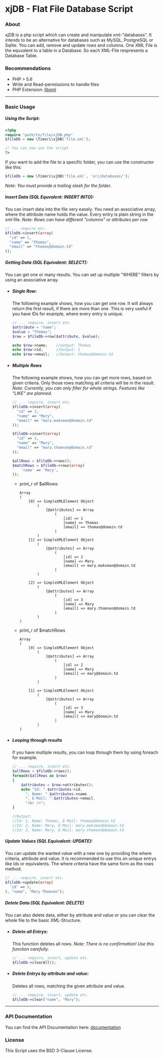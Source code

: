 # xjDB - Flat File Database Script

### About
xjDB is a php script which can create and manipulate xml-"databases". It intends to be an alternative for databases such as MySQL, PostgreSQL or Sqlite. You can add, remove and update rows and columns. One XML File is the equvalent to a table in a Database. So each XML-File respresents a Database Table.
### Recommendations
- PHP > 5.6
- Write and Read-permissions to handle files
- PHP Extension: [libxml](http://pl1.php.net/manual/en/book.libxml.php)
---
### Basic Usage
##### Using the Script:
```php
<?php
require "path/to/file/xjDB.php"
$fileDb = new \Timori\xjDB('file.xml');

// You can now use the script
?>
```
If you want to add the file to a specific folder, you can use the constructor like this:
```php
$fileDb = new \Timori\xjDB('file.xml', 'src/databases/');
```
*Note: You must provide a trailing slash for the folder.*
##### Insert Data (SQL Equvalent: INSERT INTO):
You can insert data into the file very easely. You need an associative array, where the attribute name holds the value. Every entry is plain string in the xml file.
*Note: Rows can have different "columns" or attributes per row*
```php
// ... require etc.
$fileDb->insert(array(
  "id" => 1,
  "name" => "Thomas",
  "email" => "thomas@domain.td"
));
```
##### Getting Data (SQL Equivalent: SELECT):
You can get one or many results. You can set up multiple "WHERE" filters by using an associative array. 

- ##### Single Row:
    The following example shows, how you can get one row. It will always return the first result, if there are more than one. This is very useful if you have IDs for example, where every entry is unique.
    ```php
    // ... require, insert etc.
    $attribute = "name";
    $value = "Thomas";
    $row = $fileDb->row($attribute, $value);
    
    echo $row->name;    //output: Thomas
    echo $row->id;      //Output: 1
    echo $row->email;   //Output: thomas@domain.td
    ```
- ##### Multiple Rows
    The following example shows, how you can get more rows, based on given criteria. Only those rows matching all criteria will be in the result.
    *Note: Currently, you can only filter for whole strings. Features like "LIKE" are planned.*
    ```php
    // ... require, insert etc.
    $fileDb->insert(array(
      "id" => 2,
      "name" => "Mary",
      "email" => "mary.maksman@domain.td"
    ));
    
    $fileDb->insert(array(
      "id" => 3,
      "name" => "Mary",
      "email" => "mary.thomsen@domain.td"
    ));
    
    $allRows = $fileDb->rows();
    $matchRows = $fileDb->rows(array(
        'name' => 'Mary',
    ));
    ```
    - print_r of $allRows:
        ```
        Array
        (
            [0] => SimpleXMLElement Object
                (
                    [@attributes] => Array
                        (
                            [id] => 1
                            [name] => Thomas
                            [email] => thomas@domain.td
                        )
                )
            [1] => SimpleXMLElement Object
                (
                    [@attributes] => Array
                        (
                            [id] => 2
                            [name] => Mary
                            [email] => mary.maksman@domain.td
                        )
                )
        
            [2] => SimpleXMLElement Object
                (
                    [@attributes] => Array
                        (
                            [id] => 3
                            [name] => Mary
                            [email] => mary.thomsen@domain.td
                        )
                )
        )
        ```
    - print_r of $matchRows
        ```
        Array
        (
            [0] => SimpleXMLElement Object
                (
                    [@attributes] => Array
                        (
                            [id] => 2
                            [name] => Mary
                            [email] => mary@domain.td
                        )
                )
        
            [1] => SimpleXMLElement Object
                (
                    [@attributes] => Array
                        (
                            [id] => 3
                            [name] => Mary
                            [email] => mary@domain.td
                        )
                )
        )
        ```
- ##### Looping through results
    If you have multiple results, you can loop through them by using foreach for example.
    ```php
    // ... require, insert etc.
    $allRows = $fileDb->rows();
    foreach($allRows as $row)
    {
        $attributes = $row->attributes();
        echo "Id: ".$attributes->id.
          ", Name: ".$attributes->name.
          ", E-Mail: ".$attributes->email.
          "<br />";
    }
    
    //Output:
    //Id: 1, Name: Thomas, E-Mail: thomas@domain.td
    //Id: 2, Name: Mary, E-Mail: mary.maksman@domain.td
    //Id: 3, Name: Mary, E-Mail: mary.thomsen@domain.td
    ```
##### Update Values (SQL Equivalent: UPDATE):
You can update the wanted value with a new one by providing the where criteria, attribute and value. It is recommended to use this on unique entrys like ids or equivalents. The where criteria have the same form as the rows method.
```php
// ... require, insert etc.
$fileDb->update(array(
  'id' => 3,
), "name", "Mary Thomsen");
```
##### Delete Data (SQL Equivalent: DELETE)
You can also delete data, either by attribute and value or you can clear the whole file to the basic XML-Structure.
- ##### Delete all Entrys:
    This function deletes all rows.
    *Note: There is no confirmation! Use this function carefully.*
    ```php
    // ... require, insert, update etc.
    $fileDb->clearAll();
    ```
- ##### Delete Entrys by attribute and value:
    Deletes all rows, matching the given attribute and value.
    ```php
    // ... require, insert, update etc.
    $fileDb->clear("name", "Mary");
    ```
---
### API Documentation
You can find the API Documentation here:
[documentation](https://docs.ts-webdev.de/api/xjDB/classes/Timori_xjDB.xhtml)
### License
This Script uses the BSD 3-Clause License.
